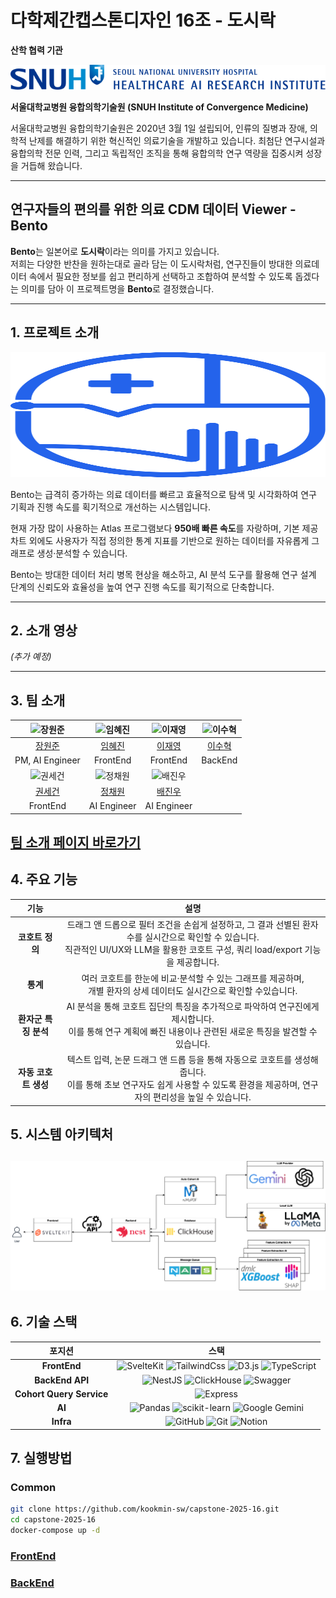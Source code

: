 # 다학제간캡스톤디자인 16조 - 도시락

**산학 협력 기관**

![서울대학교병원 로고](./Logo/SNUH로고.svg)

**서울대학교병원 융합의학기술원 (SNUH Institute of Convergence Medicine)**

서울대학교병원 융합의학기술원은 2020년 3월 1일 설립되어, 인류의 질병과 장애, 의학적 난제를 해결하기 위한 혁신적인 의료기술을 개발하고 있습니다. 최첨단 연구시설과 융합의학 전문 인력, 그리고 독립적인 조직을 통해 융합의학 연구 역량을 집중시켜 성장을 거듭해 왔습니다.

---

## 연구자들의 편의를 위한 의료 CDM 데이터 Viewer - **Bento**

**Bento**는 일본어로 **도시락**이라는 의미를 가지고 있습니다.  
저희는 다양한 반찬을 원하는대로 골라 담는 이 도시락처럼, 연구진들이 방대한 의료데이터 속에서 필요한 정보를 쉽고 편리하게 선택하고 조합하여 분석할 수 있도록 돕겠다는 의미를 담아 이 프로젝트명을 **Bento**로 결정했습니다.

---

## 1. 프로젝트 소개
<img src="./Logo/logo_svg.svg" width="100%" height="200" alt="Bento Logo"></img>

Bento는 급격히 증가하는 의료 데이터를 빠르고 효율적으로 탐색 및 시각화하여 연구 기획과 진행 속도를 획기적으로 개선하는 시스템입니다.

현재 가장 많이 사용하는 Atlas 프로그램보다 **950배 빠른 속도**를 자랑하며, 기본 제공 차트 외에도 사용자가 직접 정의한 통계 지표를 기반으로 원하는 데이터를 자유롭게 그래프로 생성·분석할 수 있습니다.

Bento는 방대한 데이터 처리 병목 현상을 해소하고, AI 분석 도구를 활용해 연구 설계 단계의 신뢰도와 효율성을 높여 연구 진행 속도를 획기적으로 단축합니다.

---

## 2. 소개 영상
_(추가 예정)_

---

## 3. 팀 소개

| ![장원준](https://github.com/IamWonILuvWon.png) | ![임혜진](https://github.com/ima9ine4.png) | ![이재영](https://github.com/rktlskan021.png) | ![이수혁](https://github.com/cg10036.png) |
| :---------------------------------------------: | :---------------------------------------: | :-----------------------------------------: | :-----------------------------------------: |
| [장원준](https://github.com/IamWonILuvWon)      | [임혜진](https://github.com/ima9ine4)      | [이재영](https://github.com/rktlskan021)    | [이수혁](https://github.com/cg10036)        |
| PM, AI Engineer                                | FrontEnd                                  | FrontEnd                                    | BackEnd                                    |
| ![권세건](https://github.com/honeybugs.png)    | ![정채원](https://github.com/chloebh9.png) | ![배진우](https://github.com/bgw4399.png)    |                                             |
| [권세건](https://github.com/honeybugs)         | [정채원](https://github.com/chloebh9)      | [배진우](https://github.com/bgw4399)         |                                             |
| FrontEnd                                       | AI Engineer                               | AI Engineer                                 |                                             |

[팀 소개 페이지 바로가기](https://kookmin-sw.github.io/capstone-2025-16/)
---

## 4. 주요 기능

| 기능 | 설명 |
| :---: | :---: |
| **코호트 정의** | 드래그 앤 드롭으로 필터 조건을 손쉽게 설정하고, 그 결과 선별된 환자 수를 실시간으로 확인할 수 있습니다.<br>직관적인 UI/UX와 LLM을 활용한 코호트 구성, 쿼리 load/export 기능을 제공합니다. |
| **통계** | 여러 코호트를 한눈에 비교·분석할 수 있는 그래프를 제공하며, <br>개별 환자의 상세 데이터도 실시간으로 확인할 수있습니다.|
| **환자군 특징 분석** | AI 분석을 통해 코호트 집단의 특징을 추가적으로 파악하여 연구진에게 제시합니다.<br>이를 통해 연구 계획에 빠진 내용이나 관련된 새로운 특징을 발견할 수 있습니다. |
| **자동 코호트 생성** | 텍스트 입력, 논문 드래그 앤 드롭 등을 통해 자동으로 코호트를 생성해 줍니다.<br>이를 통해 초보 연구자도 쉽게 사용할 수 있도록 환경을 제공하며, 연구자의 편리성을 높일 수 있습니다. |


## 5. 시스템 아키텍처
![System Architecture](./Logo/Bento.drawio.png)
---

## 6. 기술 스택

| 포지션 | 스택 |
| :---: | :---: |
| **FrontEnd** | ![SvelteKit](https://img.shields.io/badge/SvelteKit-FF3E00?style=for-the-badge&logo=svelte&logoColor=white) ![TailwindCss](https://img.shields.io/badge/TailwindCss-06B6D4?style=for-the-badge&logo=tailwindcss&logoColor=white) ![D3.js](https://img.shields.io/badge/D3.js-F9A03C?style=for-the-badge&logo=d3&logoColor=white) ![TypeScript](https://img.shields.io/badge/TypeScript-3178C6?style=for-the-badge&logo=typescript&logoColor=white) |
| **BackEnd API** | ![NestJS](https://img.shields.io/badge/NestJS-E0234E?style=for-the-badge&logo=nestjs&logoColor=white) ![ClickHouse](https://img.shields.io/badge/ClickHouse-FFCC01?style=for-the-badge&logo=clickhouse&logoColor=white) ![Swagger](https://img.shields.io/badge/Swagger-85EA2D?style=for-the-badge&logo=swagger&logoColor=white) |
| **Cohort Query Service** | ![Express](https://img.shields.io/badge/Express-000000?style=for-the-badge&logo=express&logoColor=white) |
| **AI** | ![Pandas](https://img.shields.io/badge/pandas-%23150458.svg?style=for-the-badge&logo=pandas&logoColor=white) ![scikit-learn](https://img.shields.io/badge/scikit--learn-%23F7931E.svg?style=for-the-badge&logo=scikit-learn&logoColor=white) ![Google Gemini](https://img.shields.io/badge/google%20gemini-8E75B2?style=for-the-badge&logo=google%20gemini&logoColor=white) |
| **Infra** | ![GitHub](https://img.shields.io/badge/GitHub-181717?style=for-the-badge&logo=github&logoColor=white) ![Git](https://img.shields.io/badge/Git-F05032?style=for-the-badge&logo=git&logoColor=white) ![Notion](https://img.shields.io/badge/Notion-000000?style=for-the-badge&logo=notion&logoColor=white) |


## 7. 실행방법
### Common

```bash
git clone https://github.com/kookmin-sw/capstone-2025-16.git
cd capstone-2025-16
docker-compose up -d
```

###  [FrontEnd](https://github.com/kookmin-sw/capstone-2025-16/blob/master/frontend/README.md)

### [BackEnd](https://github.com/kookmin-sw/capstone-2025-16/blob/master/backend/README.md)